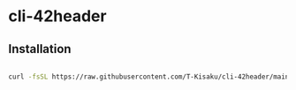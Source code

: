 # cli-42header

## Installation

```sh

curl -fsSL https://raw.githubusercontent.com/T-Kisaku/cli-42header/main/scripts/install.sh | sh

```

